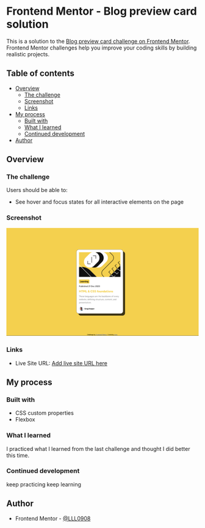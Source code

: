 # Frontend Mentor - Blog preview card solution

This is a solution to the [Blog preview card challenge on Frontend Mentor](https://www.frontendmentor.io/challenges/blog-preview-card-ckPaj01IcS). Frontend Mentor challenges help you improve your coding skills by building realistic projects. 

## Table of contents

- [Overview](#overview)
  - [The challenge](#the-challenge)
  - [Screenshot](#screenshot)
  - [Links](#links)
- [My process](#my-process)
  - [Built with](#built-with)
  - [What I learned](#what-i-learned)
  - [Continued development](#continued-development)
- [Author](#author)

## Overview

### The challenge

Users should be able to:

- See hover and focus states for all interactive elements on the page

### Screenshot

![](screenshot.png)

### Links

- Live Site URL: [Add live site URL here](https://your-live-site-url.com)

## My process

### Built with

- CSS custom properties
- Flexbox

### What I learned

I practiced what I learned from the last challenge and thought I did better this time.

### Continued development

keep practicing keep learning

## Author

- Frontend Mentor - [@LLL0908](https://www.frontendmentor.io/profile/LLL0908)

